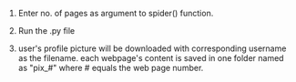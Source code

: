 1. Enter no. of pages as argument to spider() function.

2. Run the .py file

3. user's profile picture will be downloaded with corresponding username as the filename.
each webpage's content is saved in one folder named as "pix_#"
where # equals the web page number.
